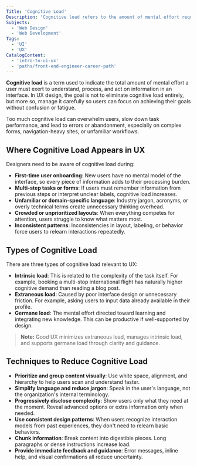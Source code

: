 ```yaml
---
Title: 'Cognitive Load'
Description: 'Cognitive load refers to the amount of mental effort required for a user to process information and complete a task.'
Subjects:
  - 'Web Design'
  - 'Web Development'
Tags:
  - 'UI'
  - 'UX'
CatalogContent:
  - 'intro-to-ui-ux'
  - 'paths/front-end-engineer-career-path'
---
```


**Cognitive load** is a term used to indicate the total amount of mental effort a user must exert to understand, process, and act on information in an interface. In UX design, the goal is not to eliminate cognitive load entirely, but more so, manage it carefully so users can focus on achieving their goals without confusion or fatigue.

Too much cognitive load can overwhelm users, slow down task performance, and lead to errors or abandonment, especially on complex forms, navigation-heavy sites, or unfamiliar workflows.

## Where Cognitive Load Appears in UX

Designers need to be aware of cognitive load during:

- **First-time user onboarding**: New users have no mental model of the interface, so every piece of information adds to their processing burden.
- **Multi-step tasks or forms**: If users must remember information from previous steps or interpret unclear labels, cognitive load increases.
- **Unfamiliar or domain-specific language**: Industry jargon, acronyms, or overly technical terms create unnecessary thinking overhead.
- **Crowded or unprioritized layouts**: When everything competes for attention, users struggle to know what matters most.
- **Inconsistent patterns**: Inconsistencies in layout, labeling, or behavior force users to relearn interactions repeatedly.

## Types of Cognitive Load

There are three types of cognitive load relevant to UX:

- **Intrinsic load**: This is related to the complexity of the task itself. For example, booking a multi-stop international flight has naturally higher cognitive demand than reading a blog post.
- **Extraneous load**: Caused by poor interface design or unnecessary friction. For example, asking users to input data already available in their profile.
- **Germane load**: The mental effort directed toward learning and integrating new knowledge. This can be productive if well-supported by design.

> **Note:** Good UX minimizes extraneous load, manages intrinsic load, and supports germane load through clarity and guidance.

## Techniques to Reduce Cognitive Load

- **Prioritize and group content visually**: Use white space, alignment, and hierarchy to help users scan and understand faster.
- **Simplify language and reduce jargon**: Speak in the user's language, not the organization's internal terminology.
- **Progressively disclose complexity**: Show users only what they need at the moment. Reveal advanced options or extra information only when needed.
- **Use consistent design patterns**: When users recognize interaction models from past experiences, they don't need to relearn basic behaviors.
- **Chunk information**: Break content into digestible pieces. Long paragraphs or dense instructions increase load.
- **Provide immediate feedback and guidance**: Error messages, inline help, and visual confirmations all reduce uncertainty.
